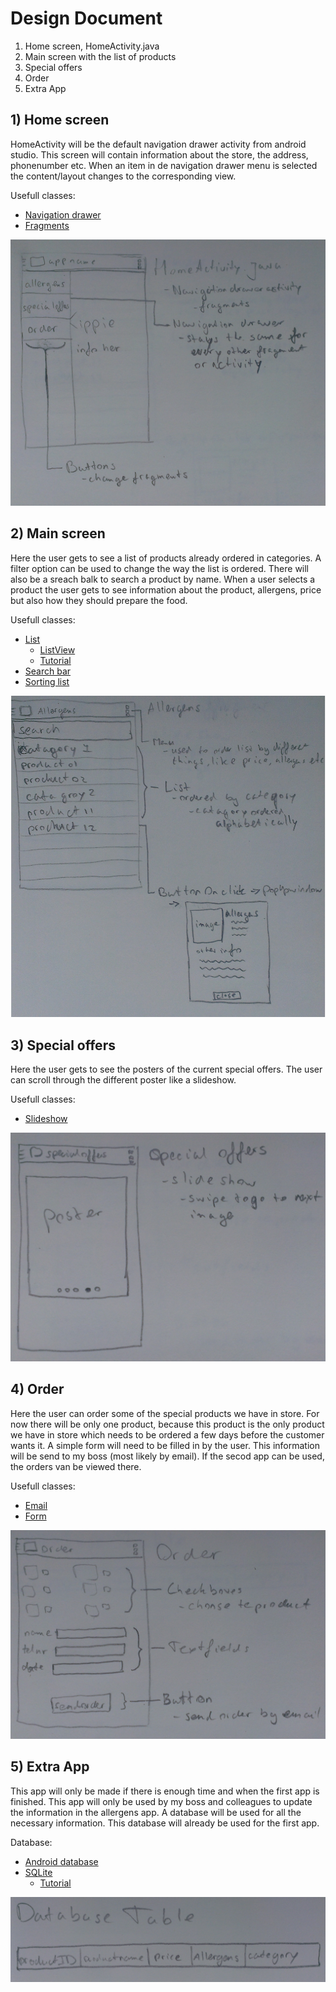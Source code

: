 Design Document
=======

1. Home screen, HomeActivity.java
2. Main screen with the list of products
3. Special offers
4. Order
5. Extra App

## 1) Home screen
HomeActivity will be the default navigation drawer activity from android studio. This screen will contain information about the store, the address, phonenumber etc. When an item in de navigation drawer menu is selected the content/layout changes to the corresponding view.

Usefull classes:
* [Navigation drawer](http://developer.android.com/training/implementing-navigation/nav-drawer.html)
* [Fragments](https://github.com/thecodepath/android_guides/wiki/Fragment-Navigation-Drawer)

![](https://github.com/JulianRR/Kippie/blob/master/doc/Homescreen.jpg)


## 2) Main screen
Here the user gets to see a list of products already ordered in categories. A filter option can be used to change the way the list is ordered. There will also be a sreach balk to search a product by name. When a user selects a product the user gets to see information about the product, allergens, price but also how they should prepare the food.

Usefull classes:
* [List](http://developer.android.com/reference/java/util/List.html)
  * [ListView](http://developer.android.com/reference/android/widget/ListView.html)
  * [Tutorial](http://www.vogella.com/tutorials/AndroidListView/article.html)
* [Search bar](http://www.androidhive.info/2012/09/android-adding-search-functionality-to-listview/)
* [Sorting list](http://www.xtensivearts.com/2009/11/15/quick-tip-2-sorting-lists/)

![](https://github.com/JulianRR/Kippie/blob/master/doc/Allergens.jpg)

## 3) Special offers
Here the user gets to see the posters of the current special offers. The user can scroll through the different poster like a slideshow.

Usefull classes:
* [Slideshow](http://androidopentutorials.com/android-image-slideshow-using-viewpager/)

![](https://github.com/JulianRR/Kippie/blob/master/doc/SpecialOffers.jpg)

## 4) Order
Here the user can order some of the special products we have in store. For now there will be only one product, because this product is the only product we have in store which needs to be ordered a few days before the customer wants it. A simple form will need to be filled in by the user. This information will be send to my boss (most likely by email). If the secod app can be used, the orders van be viewed there.

Usefull classes:
* [Email](http://www.tutorialspoint.com/android/android_sending_email.htm)
* [Form](http://developer.android.com/guide/topics/ui/controls.html)

![](https://github.com/JulianRR/Kippie/blob/master/doc/Order.jpg)

## 5) Extra App
This app will only be made if there is enough time and when the first app is finished. This app will only be used by my boss and colleagues to update the information in the allergens app. A database will be used for all the necessary information. This database will already be used for the first app.

Database:
* [Android database](http://developer.android.com/training/basics/data-storage/databases.html)
* [SQLite](http://www.sqlite.org/)
  * [Tutorial](http://www.vogella.com/tutorials/AndroidSQLite/article.html)    

![](https://github.com/JulianRR/Kippie/blob/master/doc/Database.jpg)
